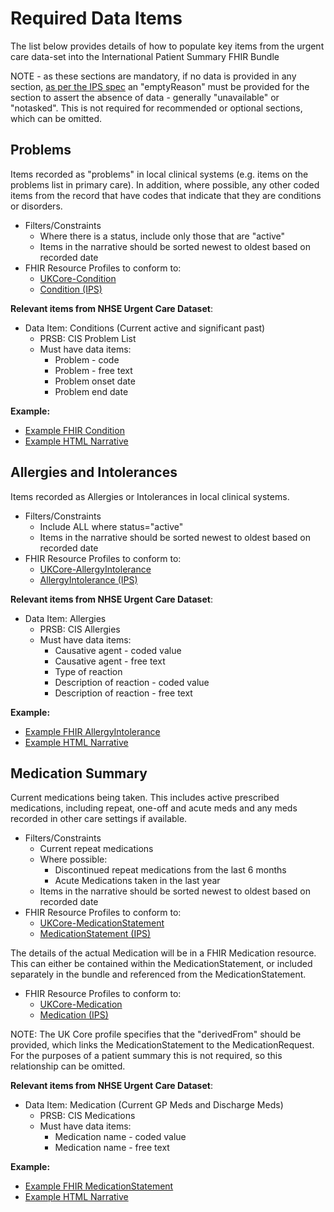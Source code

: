 # Required Data Items

The list below provides details of how to populate key items from the urgent care data-set into the International Patient Summary FHIR Bundle

NOTE - as these sections are mandatory, if no data is provided in any section, [as per the IPS spec](https://build.fhir.org/ig/HL7/fhir-ips/Empty-Sections-and-Missing-Data.html) an "emptyReason" must be provided for the section to assert the absence of data - generally "unavailable" or "notasked". This is not required for recommended or optional sections, which can be omitted.

## Problems

Items recorded as "problems" in local clinical systems (e.g. items on the problems list in primary care). In addition, where possible, any other coded items from the record that have codes that indicate that they are conditions or disorders.

 * Filters/Constraints
   * Where there is a status, include only those that are "active"
   * Items in the narrative should be sorted newest to oldest based on recorded date
 * FHIR Resource Profiles to conform to:
   * [UKCore-Condition](https://simplifier.net/guide/uk-core-implementation-guide-stu2/Home/ProfilesandExtensions/Profile-UKCore-Condition?version=2.0.1)
   * [Condition (IPS)](http://hl7.org/fhir/uv/ips/StructureDefinition/Condition-uv-ips)

**Relevant items from NHSE Urgent Care Dataset**:

 * Data Item: Conditions (Current active and significant past)
   * PRSB: CIS Problem List
   * Must have data items:
      * Problem - code
      * Problem - free text
      * Problem onset date
      * Problem end date

**Example:**

* [Example FHIR Condition](Examples/Condition.json)
* [Example HTML Narrative](https://html-preview.github.io/?url=https://github.com/ahatherly-gn/NHS-SCR-IPS/blob/main/Examples/Narrative-Problems.html)

## Allergies and Intolerances

Items recorded as Allergies or Intolerances in local clinical systems.

 * Filters/Constraints
   * Include ALL where status="active"
   * Items in the narrative should be sorted newest to oldest based on recorded date
 * FHIR Resource Profiles to conform to:
   * [UKCore-AllergyIntolerance](https://simplifier.net/guide/uk-core-implementation-guide-stu2/Home/ProfilesandExtensions/Profile-UKCore-AllergyIntolerance?version=2.0.1)
   * [AllergyIntolerance (IPS)](http://hl7.org/fhir/uv/ips/StructureDefinition/AllergyIntolerance-uv-ips)

**Relevant items from NHSE Urgent Care Dataset**:

 * Data Item: Allergies
   * PRSB: CIS Allergies
   * Must have data items:
      * Causative agent  - coded value
      * Causative agent - free text
      * Type of reaction
      * Description of reaction - coded value
      * Description of reaction - free text

**Example:**

* [Example FHIR AllergyIntolerance](Examples/AllergyIntolerance.json)
* [Example HTML Narrative](https://html-preview.github.io/?url=https://github.com/ahatherly-gn/NHS-SCR-IPS/blob/main/Examples/Narrative-Allergies.html)

## Medication Summary

Current medications being taken. This includes active prescribed medications, including repeat, one-off and acute meds and any meds recorded in other care settings if available.

 * Filters/Constraints
   * Current repeat medications
   * Where possible:
     * Discontinued repeat medications from the last 6 months
     * Acute Medications taken in the last year
   * Items in the narrative should be sorted newest to oldest based on recorded date
 * FHIR Resource Profiles to conform to:
   * [UKCore-MedicationStatement](https://simplifier.net/guide/uk-core-implementation-guide-stu2/Home/ProfilesandExtensions/Profile-UKCore-MedicationStatement?version=2.0.1)
   * [MedicationStatement (IPS)](http://hl7.org/fhir/uv/ips/StructureDefinition/MedicationStatement-uv-ips)

The details of the actual Medication will be in a FHIR Medication resource. This can either be contained within the MedicationStatement, or included separately in the bundle and referenced from the MedicationStatement.

 * FHIR Resource Profiles to conform to:
   * [UKCore-Medication](https://simplifier.net/guide/uk-core-implementation-guide-stu2/Home/ProfilesandExtensions/Profile-UKCore-Medication?version=2.0.1)
   * [Medication (IPS)](http://hl7.org/fhir/uv/ips/StructureDefinition/Medication-uv-ips)

NOTE: The UK Core profile specifies that the "derivedFrom" should be provided, which links the MedicationStatement to the MedicationRequest. For the purposes of a patient summary this is not required, so this relationship can be omitted.

**Relevant items from NHSE Urgent Care Dataset**:

 * Data Item: Medication (Current GP Meds and Discharge Meds)
   * PRSB: CIS Medications
   * Must have data items:
      * Medication name - coded value
      * Medication name - free text

**Example:**

* [Example FHIR MedicationStatement](Examples/MedicationStatement.json)
* [Example HTML Narrative](https://html-preview.github.io/?url=https://github.com/ahatherly-gn/NHS-SCR-IPS/blob/main/Examples/Narrative-Medications.html)
